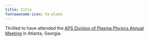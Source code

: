 ```yaml
---
title: title
fontawesome-icon: fa-plane
---
```


Thrilled to have attended the [APS Division of Plasma Physics Annual Meeting](https://engage.aps.org/dpp/meetings/annual-meeting) in Atlanta, Georgia.